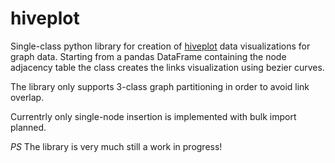 # hiveplot

Single-class python library for creation of [hiveplot](http://www.hiveplot.com/) data visualizations for graph data.
Starting from a pandas DataFrame containing the node adjacency table the class creates the links visualization using bezier curves.

The library only supports 3-class graph partitioning in order to avoid link overlap.

Currentrly only single-node insertion is implemented with bulk import planned.

*PS* The library is very much still a work in progress!
